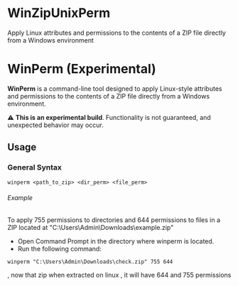 # WinZipUnixPerm
Apply Linux attributes and permissions to the contents of a ZIP file directly from a Windows environment

# WinPerm (Experimental)

**WinPerm** is a command-line tool designed to apply Linux-style attributes and permissions to the contents of a ZIP file directly from a Windows environment.  

⚠️ **This is an experimental build**. Functionality is not guaranteed, and unexpected behavior may occur.

## Usage

### General Syntax

```
winperm <path_to_zip> <dir_perm> <file_perm>
```
###### Example 
To apply 755 permissions to directories and 644 permissions to files in a ZIP located at "C:\Users\Admin\Downloads\example.zip"

- Open Command Prompt in the directory where winperm is located.
- Run the following command:
```
winperm "C:\Users\Admin\Downloads\check.zip" 755 644
```
, now that zip when extracted on linux , it will have 644 and 755 permissions



